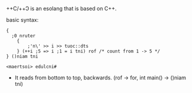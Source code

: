 ++C/++Ↄ is an esolang that is based on C++.

basic syntax:
```
{
  ;0 nruter
    {
        ;'n\' >> i >> tuoc::dts
    } (++i ;5 => i ;1 = i tni) rof /* count from 1 -> 5 */
} ()niam tni

<maertsoi> edulcni#
```

- It reads from bottom to top, backwards. (rof -> for, int main() -> ()niam tni)
